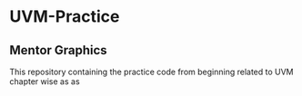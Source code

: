 # UVM-Practice 
## Mentor Graphics
This repository containing the practice code from beginning related to UVM chapter wise
as as
